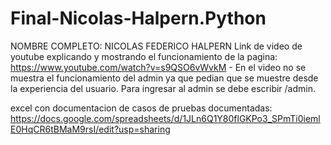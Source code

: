 # Final-Nicolas-Halpern.Python
NOMBRE COMPLETO: NICOLAS FEDERICO HALPERN
Link de video de youtube explicando y mostrando el funcionamiento de la pagina:
https://www.youtube.com/watch?v=s9QSO6vWvkM  - En el video no se muestra el funcionamiento del admin ya que pedian que se muestre desde la experiencia del usuario. Para ingresar al admin se debe escribir /admin.


excel con documentacion de casos de pruebas documentadas:
https://docs.google.com/spreadsheets/d/1JLn6Q1Y80flGKPo3_SPmTi0iemlE0HqCR6tBMaM9rsI/edit?usp=sharing
